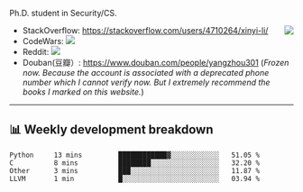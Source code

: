 Ph.D. student in Security/CS.

<img align="right" src="https://github-readme-stats.vercel.app/api?username=li-xin-yi&count_private=true&show_icons=true&hide_title=true&theme=tokyonight" />

- StackOverflow: https://stackoverflow.com/users/4710264/xinyi-li/
- CodeWars: [![](https://www.codewars.com/users/xy-li/badges/micro)](https://www.codewars.com/users/xy-li/)
- Reddit: [![](https://img.shields.io/reddit/user-karma/combined/xy-li?style=social)](https://www.reddit.com/user/xy-li/)
- Douban(豆瓣）: https://www.douban.com/people/yangzhou301  (*Frozen now. Because the account is associated with a deprecated phone number which I cannot verify now. But I extremely recommend the books I marked on this website.*)

---

## 📊 Weekly development breakdown

<!--START_SECTION:waka-->
```text
Python     13 mins         ████████████▓░░░░░░░░░░░░   51.05 % 
C          8 mins          ████████░░░░░░░░░░░░░░░░░   32.20 % 
Other      3 mins          ███░░░░░░░░░░░░░░░░░░░░░░   11.87 % 
LLVM       1 min           █░░░░░░░░░░░░░░░░░░░░░░░░   03.94 % 
```
<!--END_SECTION:waka-->
